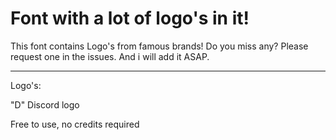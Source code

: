 # Font with a lot of logo's in it!



This font contains Logo's from famous brands! Do you miss any? Please request one in the issues. And i will add it ASAP.

________________________________________________________________________________________

Logo's:


"D" Discord logo


Free to use, no credits required

